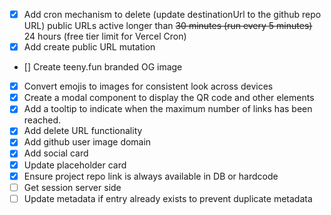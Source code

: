 - [x] Add cron mechanism to delete (update destinationUrl to the github repo URL) public URLs active longer than ~~30 minutes (run every 5 minutes)~~ 24 hours (free tier limit for Vercel Cron)
- [x] Add create public URL mutation
- [] Create teeny.fun branded OG image
- [x] Convert emojis to images for consistent look across devices
- [x] Create a modal component to display the QR code and other elements
- [x] Add a tooltip to indicate when the maximum number of links has been reached.
- [x] Add delete URL functionality
- [x] Add github user image domain
- [x] Add social card
- [x] Update placeholder card
- [x] Ensure project repo link is always available in DB or hardcode
- [ ] Get session server side
- [ ] Update metadata if entry already exists to prevent duplicate metadata
